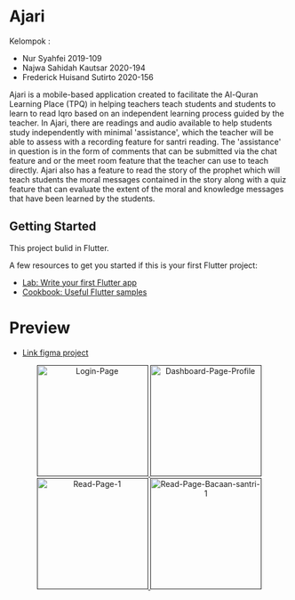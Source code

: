 # Ajari

Kelompok : 
- Nur Syahfei 2019-109
- Najwa Sahidah Kautsar 2020-194
- Frederick Huisand Sutirto 2020-156

<p>
    Ajari is a mobile-based application created to facilitate the Al-Quran Learning Place (TPQ) in helping teachers teach students and students to learn to read Iqro based on an independent learning process guided by the teacher. In Ajari, there are readings and audio available to help students study independently with minimal 'assistance', which the teacher will be able to assess with a recording feature for santri reading. The 'assistance' in question is in the form of comments that can be submitted via the chat feature and or the meet room feature that the teacher can use to teach directly. Ajari also has a feature to read the story of the prophet which will teach students the moral messages contained in the story along with a quiz feature that can evaluate the extent of the moral and knowledge messages that have been learned by the students.
</p>

## Getting Started

This project bulid in Flutter.

A few resources to get you started if this is your first Flutter project:

- [Lab: Write your first Flutter app](https://flutter.dev/docs/get-started/codelab)
- [Cookbook: Useful Flutter samples](https://flutter.dev/docs/cookbook)

# Preview

- [Link figma project](https://www.figma.com/file/n9NH3GgFIGjTRz0wmFmyzc/AJARI)

<p align="center">
    <a href="" target="_blank">
      <img src="https://i.ibb.co/dJ5MxFP/Login-Page.png" alt="Login-Page" border="0" width="200">
      <img src="https://i.ibb.co/rwvBg0Y/Dashboard-Page-Profile.png" alt="Dashboard-Page-Profile" border="0" width="200">
      <img src="https://i.ibb.co/1rjrQJS/Read-Page-1.png" alt="Read-Page-1" border="0"  width="200">
      <img src="https://i.ibb.co/ZGFThGD/Read-Page-Bacaan-santri-1.png" alt="Read-Page-Bacaan-santri-1" border="0" width="200">
  </a>
</p>
